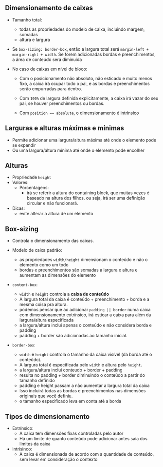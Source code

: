 ## Dimensionamento de caixas

- Tamanho total:
  - todas as propriedades do modelo de caixa, incluindo margem, somadas
  - altura e largura
- Se `box-sizing: border-box`, então a largura total será `margin-left + margin-right + width`. Se forem adicionadas bordas e preenchimentos, a área de conteúdo será diminuida 

- No caso de caixas em nível de bloco:

  - Com o posicionamento não absoluto, não esticado e muito menos fixo, a caixa irá ocupar todo o pai, e as bordas e preenchimentos serão empurradas para dentro.

  - Com `100%` de largura definida explicitamente, a caixa irá vazar do seu pai, se houver preenchimentos ou bordas.

  - Com `position == absolute`, o dimensionamento é intrínsico

## Larguras e alturas máximas e mínimas

- Permite adicionar uma largura/altura máxima até onde o elemento pode se expandir
- Ou uma largura/altura mínima até onde o elemento pode encolher

## Alturas

- Propriedade `height`
- Valores:
  - Porcentagens:
    - irá se referir a altura do containing block, que muitas vezes é baseado na altura dos filhos. ou seja, irá ser uma definição circular e não funcionará.
- Dicas:
  - evite alterar a altura de um elemento

## Box-sizing

- Controla o dimensionamento das caixas.

- Modelo de caixa padrão:
  - as propriedades `width/height` dimensionam o conteúdo e não o elemento como um todo
  - bordas e preenchimentos são somadas a largura e altura e aumentam as dimensões do elemento
  
- `content-box`:
  
  - `width` e `height` controla a **caixa de conteúdo**
  - A largura total da caixa é conteúdo + preenchimento + borda e a mesma coisa pra altura.
  - podemos pensar que ao adicionar `padding || border` numa caixa com dimensionamento extrínsico, irá esticar a caixa para além da largura/altura especificada
  - a largura/altura inclui apenas o conteúdo e não considera borda e padding
  - padding + border são adicionadas ao tamanho inicial.
  
- `border-box`:
  
  - `width` e `height` controla o tamanho da caixa visível (da borda até o conteúdo).
  - A largura total é especificada pelo `width` e altura pelo `height`.
  - a largura/altura inclui conteudo + border + padding
  - resulta no padding + border diminuindo o conteúdo a partir do tamanho definido
  - padding e height passam a não aumentar a largura total da caixa
  - Isso incluirá todas as bordas e preenchimentos nas dimensões originais que você definiu.
  - o tamanho especificado leva em conta até a borda
  
  

## Tipos de dimensionamento

- Extrínsico:
  - A caixa tem dimensões fixas controladas pelo autor
  - Há um limite de quanto conteúdo pode adicionar antes saia dos limites da caixa
- Intrísinco:
  - A caixa é dimensionada de acordo com a quantidade de conteúdo, sem levar em consideração o contexto